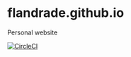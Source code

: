 # flandrade.github.io
Personal website

[![CircleCI](https://circleci.com/gh/flandrade/flandrade.github.io.svg?style=svg)](https://circleci.com/gh/flandrade/flandrade.github.io)
